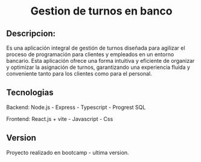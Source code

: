 <h1 align="center"> Gestion de turnos en banco </h1>

## Descripcion:

Es una aplicación integral de gestión de  turnos diseñada para agilizar el proceso de programación para clientes y empleados en un entorno bancario. Esta aplicación ofrece una forma intuitiva y eficiente de organizar y optimizar la asignación de turnos, garantizando una experiencia fluida y conveniente tanto para los clientes como para el personal.

## Tecnologias

Backend: Node.js - Express - Typescript - Progrest SQL

Frontend: React.js + vite - Javascript - Css


## Version

Proyecto realizado en bootcamp - ultima version.